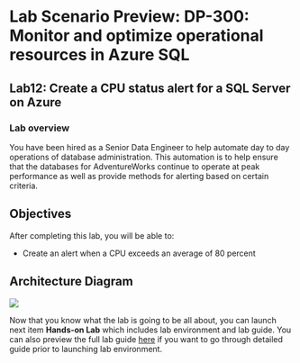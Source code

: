 # Lab Scenario Preview: DP-300: Monitor and optimize operational resources in Azure SQL

## Lab12: Create a CPU status alert for a SQL Server on Azure

### Lab overview

You have been hired as a Senior Data Engineer to help automate day to day operations of database administration. This automation is to help ensure that the databases for AdventureWorks continue to operate at peak performance as well as provide methods for alerting based on certain criteria.

## Objectives

After completing this lab, you will be able to:

- Create an alert when a CPU exceeds an average of 80 percent

## Architecture Diagram

![](../images/)

Now that you know what the lab is going to be all about, you can launch next item **Hands-on Lab** which includes lab environment and lab guide. You can also preview the full lab guide [here](https://experience.cloudlabs.ai/#/labguidepreview/ff14f7fa-fddb-4bd6-9680-285b650db733) if you want to go through detailed guide prior to launching lab environment.  